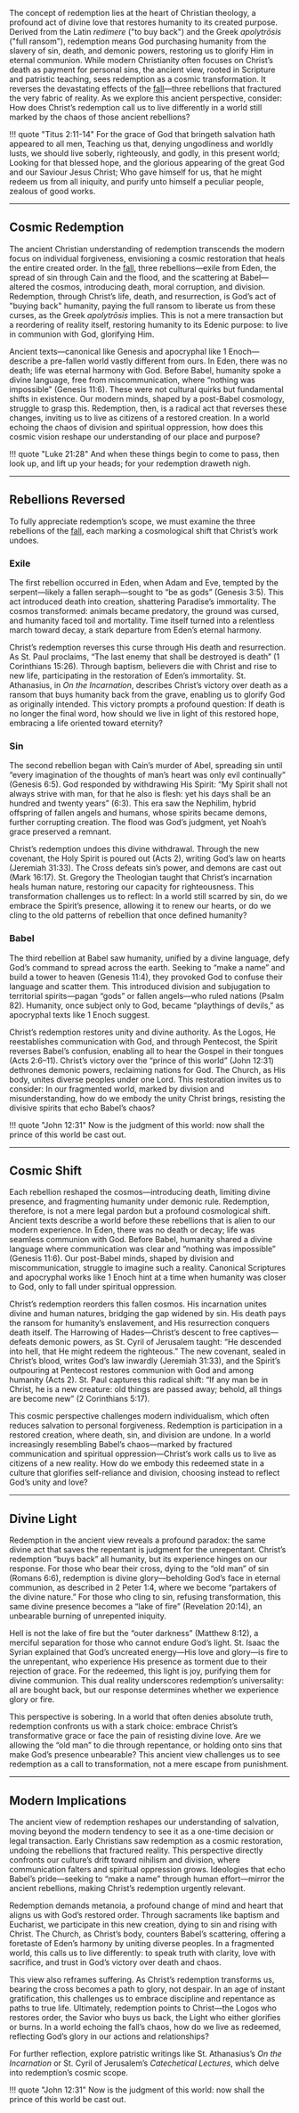 <!--
Lord Jesus Christ, Son of God
Have mercy on me, a sinner

Protect me from the evil one.
Enlighten my mind and my heart so that your wisdom may be revealed and articulated, all for your glory.

Lord Jesus Christ, Son of God
Have mercy on me, a sinner 
-->

The concept of redemption lies at the heart of Christian theology, a profound act of divine love that restores humanity to its created purpose. Derived from the Latin *redimere* ("to buy back") and the Greek *apolytrōsis* ("full ransom"), redemption means God purchasing humanity from the slavery of sin, death, and demonic powers, restoring us to glorify Him in eternal communion. While modern Christianity often focuses on Christ’s death as payment for personal sins, the ancient view, rooted in Scripture and patristic teaching, sees redemption as a cosmic transformation. It reverses the devastating effects of the [fall](fall.md)—three rebellions that fractured the very fabric of reality. As we explore this ancient perspective, consider: How does Christ’s redemption call us to live differently in a world still marked by the chaos of those ancient rebellions?

!!! quote "Titus 2:11-14"
    For the grace of God that bringeth salvation hath appeared to all men, Teaching us that, denying ungodliness and worldly lusts, we should live soberly, righteously, and godly, in this present world; Looking for that blessed hope, and the glorious appearing of the great God and our Saviour Jesus Christ; Who gave himself for us, that he might redeem us from all iniquity, and purify unto himself a peculiar people, zealous of good works.


    





---

## Cosmic Redemption

The ancient Christian understanding of redemption transcends the modern focus on individual forgiveness, envisioning a cosmic restoration that heals the entire created order. In the [fall](fall.md), three rebellions—exile from Eden, the spread of sin through Cain and the flood, and the scattering at Babel—altered the cosmos, introducing death, moral corruption, and division. Redemption, through Christ’s life, death, and resurrection, is God’s act of "buying back" humanity, paying the full ransom to liberate us from these curses, as the Greek *apolytrōsis* implies. This is not a mere transaction but a reordering of reality itself, restoring humanity to its Edenic purpose: to live in communion with God, glorifying Him.

Ancient texts—canonical like Genesis and apocryphal like 1 Enoch—describe a pre-fallen world vastly different from ours. In Eden, there was no death; life was eternal harmony with God. Before Babel, humanity spoke a divine language, free from miscommunication, where “nothing was impossible” (Genesis 11:6). These were not cultural quirks but fundamental shifts in existence. Our modern minds, shaped by a post-Babel cosmology, struggle to grasp this. Redemption, then, is a radical act that reverses these changes, inviting us to live as citizens of a restored creation. In a world echoing the chaos of division and spiritual oppression, how does this cosmic vision reshape our understanding of our place and purpose?

!!! quote "Luke 21:28"
    And when these things begin to come to pass, then look up, and lift up your heads; for your redemption draweth nigh.


    





---

## Rebellions Reversed

To fully appreciate redemption’s scope, we must examine the three rebellions of the [fall](fall.md), each marking a cosmological shift that Christ’s work undoes.

### Exile

The first rebellion occurred in Eden, when Adam and Eve, tempted by the serpent—likely a fallen seraph—sought to “be as gods” (Genesis 3:5). This act introduced death into creation, shattering Paradise’s immortality. The cosmos transformed: animals became predatory, the ground was cursed, and humanity faced toil and mortality. Time itself turned into a relentless march toward decay, a stark departure from Eden’s eternal harmony.

Christ’s redemption reverses this curse through His death and resurrection. As St. Paul proclaims, “The last enemy that shall be destroyed is death” (1 Corinthians 15:26). Through baptism, believers die with Christ and rise to new life, participating in the restoration of Eden’s immortality. St. Athanasius, in *On the Incarnation*, describes Christ’s victory over death as a ransom that buys humanity back from the grave, enabling us to glorify God as originally intended. This victory prompts a profound question: If death is no longer the final word, how should we live in light of this restored hope, embracing a life oriented toward eternity?

### Sin

The second rebellion began with Cain’s murder of Abel, spreading sin until “every imagination of the thoughts of man’s heart was only evil continually” (Genesis 6:5). God responded by withdrawing His Spirit: “My Spirit shall not always strive with man, for that he also is flesh: yet his days shall be an hundred and twenty years” (6:3). This era saw the Nephilim, hybrid offspring of fallen angels and humans, whose spirits became demons, further corrupting creation. The flood was God’s judgment, yet Noah’s grace preserved a remnant.

Christ’s redemption undoes this divine withdrawal. Through the new covenant, the Holy Spirit is poured out (Acts 2), writing God’s law on hearts (Jeremiah 31:33). The Cross defeats sin’s power, and demons are cast out (Mark 16:17). St. Gregory the Theologian taught that Christ’s incarnation heals human nature, restoring our capacity for righteousness. This transformation challenges us to reflect: In a world still scarred by sin, do we embrace the Spirit’s presence, allowing it to renew our hearts, or do we cling to the old patterns of rebellion that once defined humanity?

### Babel

The third rebellion at Babel saw humanity, unified by a divine language, defy God’s command to spread across the earth. Seeking to “make a name” and build a tower to heaven (Genesis 11:4), they provoked God to confuse their language and scatter them. This introduced division and subjugation to territorial spirits—pagan “gods” or fallen angels—who ruled nations (Psalm 82). Humanity, once subject only to God, became “playthings of devils,” as apocryphal texts like 1 Enoch suggest.

Christ’s redemption restores unity and divine authority. As the Logos, He reestablishes communication with God, and through Pentecost, the Spirit reverses Babel’s confusion, enabling all to hear the Gospel in their tongues (Acts 2:6–11). Christ’s victory over the “prince of this world” (John 12:31) dethrones demonic powers, reclaiming nations for God. The Church, as His body, unites diverse peoples under one Lord. This restoration invites us to consider: In our fragmented world, marked by division and misunderstanding, how do we embody the unity Christ brings, resisting the divisive spirits that echo Babel’s chaos?

!!! quote "John 12:31"
    Now is the judgment of this world: now shall the prince of this world be cast out.


    





---

## Cosmic Shift

Each rebellion reshaped the cosmos—introducing death, limiting divine presence, and fragmenting humanity under demonic rule. Redemption, therefore, is not a mere legal pardon but a profound cosmological shift. Ancient texts describe a world before these rebellions that is alien to our modern experience. In Eden, there was no death or decay; life was seamless communion with God. Before Babel, humanity shared a divine language where communication was clear and “nothing was impossible” (Genesis 11:6). Our post-Babel minds, shaped by division and miscommunication, struggle to imagine such a reality. Canonical Scriptures and apocryphal works like 1 Enoch hint at a time when humanity was closer to God, only to fall under spiritual oppression.

Christ’s redemption reorders this fallen cosmos. His incarnation unites divine and human natures, bridging the gap widened by sin. His death pays the ransom for humanity’s enslavement, and His resurrection conquers death itself. The Harrowing of Hades—Christ’s descent to free captives—defeats demonic powers, as St. Cyril of Jerusalem taught: “He descended into hell, that He might redeem the righteous.” The new covenant, sealed in Christ’s blood, writes God’s law inwardly (Jeremiah 31:33), and the Spirit’s outpouring at Pentecost restores communion with God and among humanity (Acts 2). St. Paul captures this radical shift: “If any man be in Christ, he is a new creature: old things are passed away; behold, all things are become new” (2 Corinthians 5:17).

This cosmic perspective challenges modern individualism, which often reduces salvation to personal forgiveness. Redemption is participation in a restored creation, where death, sin, and division are undone. In a world increasingly resembling Babel’s chaos—marked by fractured communication and spiritual oppression—Christ’s work calls us to live as citizens of a new reality. How do we embody this redeemed state in a culture that glorifies self-reliance and division, choosing instead to reflect God’s unity and love?




---

## Divine Light

Redemption in the ancient view reveals a profound paradox: the same divine act that saves the repentant is judgment for the unrepentant. Christ’s redemption “buys back” all humanity, but its experience hinges on our response. For those who bear their cross, dying to the “old man” of sin (Romans 6:6), redemption is divine glory—beholding God’s face in eternal communion, as described in 2 Peter 1:4, where we become “partakers of the divine nature.” For those who cling to sin, refusing transformation, this same divine presence becomes a “lake of fire” (Revelation 20:14), an unbearable burning of unrepented iniquity.

Hell is not the lake of fire but the “outer darkness” (Matthew 8:12), a merciful separation for those who cannot endure God’s light. St. Isaac the Syrian explained that God’s uncreated energy—His love and glory—is fire to the unrepentant, who experience His presence as torment due to their rejection of grace. For the redeemed, this light is joy, purifying them for divine communion. This dual reality underscores redemption’s universality: all are bought back, but our response determines whether we experience glory or fire.

This perspective is sobering. In a world that often denies absolute truth, redemption confronts us with a stark choice: embrace Christ’s transformative grace or face the pain of resisting divine love. Are we allowing the “old man” to die through repentance, or holding onto sins that make God’s presence unbearable? This ancient view challenges us to see redemption as a call to transformation, not a mere escape from punishment.





---

## Modern Implications

The ancient view of redemption reshapes our understanding of salvation, moving beyond the modern tendency to see it as a one-time decision or legal transaction. Early Christians saw redemption as a cosmic restoration, undoing the rebellions that fractured reality. This perspective directly confronts our culture’s drift toward nihilism and division, where communication falters and spiritual oppression grows. Ideologies that echo Babel’s pride—seeking to “make a name” through human effort—mirror the ancient rebellions, making Christ’s redemption urgently relevant.

Redemption demands metanoia, a profound change of mind and heart that aligns us with God’s restored order. Through sacraments like baptism and Eucharist, we participate in this new creation, dying to sin and rising with Christ. The Church, as Christ’s body, counters Babel’s scattering, offering a foretaste of Eden’s harmony by uniting diverse peoples. In a fragmented world, this calls us to live differently: to speak truth with clarity, love with sacrifice, and trust in God’s victory over death and chaos.

This view also reframes suffering. As Christ’s redemption transforms us, bearing the cross becomes a path to glory, not despair. In an age of instant gratification, this challenges us to embrace discipline and repentance as paths to true life. Ultimately, redemption points to Christ—the Logos who restores order, the Savior who buys us back, the Light who either glorifies or burns. In a world echoing the fall’s chaos, how do we live as redeemed, reflecting God’s glory in our actions and relationships?

For further reflection, explore patristic writings like St. Athanasius’s *On the Incarnation* or St. Cyril of Jerusalem’s *Catechetical Lectures*, which delve into redemption’s cosmic scope.

!!! quote "John 12:31"
    Now is the judgment of this world: now shall the prince of this world be cast out.


